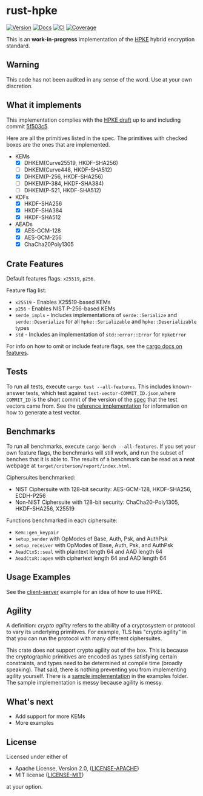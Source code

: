 rust-hpke
=========
[![Version](https://img.shields.io/crates/v/hpke.svg)](https://crates.io/crates/hpke)
[![Docs](https://docs.rs/hpke/badge.svg)](https://docs.rs/hpke)
[![CI](https://github.com/rozbb/rust-hpke/workflows/CI/badge.svg)](https://github.com/rozbb/rust-hpke/actions)
[![Coverage](https://codecov.io/gh/rozbb/rust-hpke/branch/master/graph/badge.svg)](https://codecov.io/gh/rozbb/rust-hpke)

This is an **work-in-progress** implementation of the [HPKE](https://datatracker.ietf.org/doc/draft-irtf-cfrg-hpke/) hybrid encryption standard.

Warning
-------

This code has not been audited in any sense of the word. Use at your own discretion.

What it implements
------------------

This implementation complies with the [HPKE draft](https://github.com/cfrg/draft-irtf-cfrg-hpke) up to and including commit [5f503c5](https://github.com/cfrg/draft-irtf-cfrg-hpke/tree/5f503c564da00b0687b3de75f1dfbdfc4079ad31).

Here are all the primitives listed in the spec. The primitives with checked boxes are the ones that are implemented.

* KEMs
    - [X] DHKEM(Curve25519, HKDF-SHA256)
    - [ ] DHKEM(Curve448, HKDF-SHA512)
    - [X] DHKEM(P-256, HKDF-SHA256)
    - [ ] DHKEM(P-384, HKDF-SHA384)
    - [ ] DHKEM(P-521, HKDF-SHA512)
* KDFs
    - [X] HKDF-SHA256
    - [X] HKDF-SHA384
    - [X] HKDF-SHA512
* AEADs
    - [X] AES-GCM-128
    - [X] AES-GCM-256
    - [X] ChaCha20Poly1305

Crate Features
--------------

Default features flags: `x25519`, `p256`.

Feature flag list:

* `x25519` - Enables X25519-based KEMs
* `p256` - Enables NIST P-256-based KEMs
* `serde_impls` - Includes implementations of `serde::Serialize` and `serde::Deserialize` for all `hpke::Serializable` and `hpke::Deserializable` types
* `std` - Includes an implementation of `std::error::Error` for `HpkeError`

For info on how to omit or include feature flags, see the [cargo docs on features](https://doc.rust-lang.org/cargo/reference/specifying-dependencies.html#choosing-features).

Tests
-----

To run all tests, execute `cargo test --all-features`. This includes known-answer tests, which test against `test-vector-COMMIT_ID.json`,where `COMMIT_ID` is the short commit of the version of the [spec](https://github.com/cfrg/draft-irtf-cfrg-hpke) that the test vectors came from. See the [reference implementation](https://github.com/cisco/go-hpke) for information on how to generate a test vector.

Benchmarks
----------

To run all benchmarks, execute `cargo bench --all-features`. If you set your own feature flags, the benchmarks will still work, and run the subset of benches that it is able to. The results of a benchmark can be read as a neat webpage at `target/criterion/report/index.html`.

Ciphersuites benchmarked:

* NIST Ciphersuite with 128-bit security: AES-GCM-128, HKDF-SHA256, ECDH-P256
* Non-NIST Ciphersuite with 128-bit security: ChaCha20-Poly1305, HKDF-SHA256, X25519

Functions benchmarked in each ciphersuite:

* `Kem::gen_keypair`
* `setup_sender` with OpModes of Base, Auth, Psk, and AuthPsk
* `setup_receiver` with OpModes of Base, Auth, Psk, and AuthPsk
* `AeadCtxS::seal` with plaintext length 64 and AAD length 64
* `AeadCtxR::open` with ciphertext length 64 and AAD length 64

Usage Examples
--------------

See the [client-server](examples/client_server.rs) example for an idea of how to use HPKE.

Agility
-------

A definition: *crypto agility* refers to the ability of a cryptosystem or protocol to vary its underlying primitives. For example, TLS has "crypto agility" in that you can run the protocol with many different ciphersuites.

This crate does not support crypto agility out of the box. This is because the cryptographic primitives are encoded as types satisfying certain constraints, and types need to be determined at compile time (broadly speaking). That said, there is nothing preventing you from implementing agility yourself. There is a [sample implementation](examples/agility.rs) in the examples folder. The sample implementation is messy because agility is messy.

What's next
-----------

* Add support for more KEMs
* More examples

License
-------

Licensed under either of

 * Apache License, Version 2.0, ([LICENSE-APACHE](LICENSE-APACHE))
 * MIT license ([LICENSE-MIT](LICENSE-MIT))

at your option.
